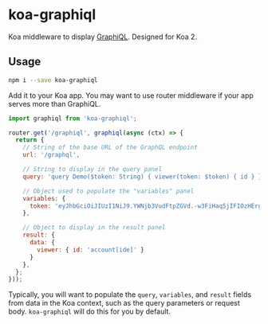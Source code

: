 # koa-graphiql

Koa middleware to display [GraphiQL](https://github.com/graphql/graphiql). Designed for Koa 2.

## Usage

```sh
npm i --save koa-graphiql
```

Add it to your Koa app. You may want to use router middleware if your app serves more than GraphiQL.

```js
import graphiql from 'koa-graphiql';

router.get('/graphiql', graphiql(async (ctx) => {
  return {
    // String of the base URL of the GraphQL endpoint
    url: '/graphql',

    // String to display in the query panel
    query: 'query Demo($token: String) { viewer(token: $token) { id } }',

    // Object used to populate the "variables" panel
    variables: {
      token: 'eyJhbGciOiJIUzI1NiJ9.YWNjb3VudFtpZGVd.-w3FiHaq5jIFIOzHErgdEQGvXXG6wClBUDFDVgwUyx8'
    },

    // Object to display in the result panel
    result: {
      data: {
        viewer: { id: 'account[ide]' }
      }
    },
  };
}));
```

Typically, you will want to populate the `query`, `variables`, and `result` fields from data in the Koa context, such as the query parameters or request body. `koa-graphiql` will do this for you by default.
